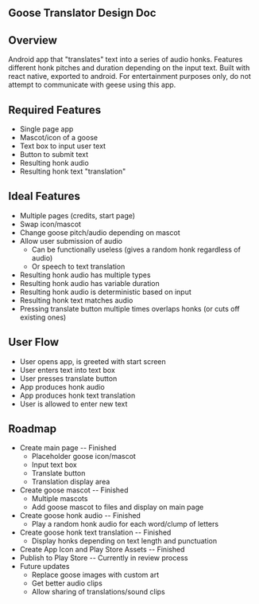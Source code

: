 ## Goose Translator Design Doc ##

## Overview ##

Android app that "translates" text into a series of audio honks. Features different honk pitches and duration depending on the input text. Built with react native, exported to android. For entertainment purposes only, do not attempt to communicate with geese using this app.

## Required Features ##

  * Single page app
  * Mascot/icon of a goose
  * Text box to input user text
  * Button to submit text
  * Resulting honk audio
  * Resulting honk text "translation"

## Ideal Features ##

  * Multiple pages (credits, start page)
  * Swap icon/mascot
  * Change goose pitch/audio depending on mascot
  * Allow user submission of audio
    * Can be functionally useless (gives a random honk regardless of audio)
    * Or speech to text translation
  * Resulting honk audio has multiple types
  * Resulting honk audio has variable duration
  * Resulting honk audio is deterministic based on input
  * Resulting honk text matches audio
  * Pressing translate button multiple times overlaps honks (or cuts off existing ones)

## User Flow ##

  * User opens app, is greeted with start screen
  * User enters text into text box
  * User presses translate button
  * App produces honk audio
  * App produces honk text translation
  * User is allowed to enter new text

## Roadmap ##

  * Create main page -- Finished
    * Placeholder goose icon/mascot
    * Input text box
    * Translate button
    * Translation display area
  * Create goose mascot -- Finished
    * Multiple mascots
    * Add goose mascot to files and display on main page
  * Create goose honk audio -- Finished
    * Play a random honk audio for each word/clump of letters
  * Create goose honk text translation -- Finished
    * Display honks depending on text length and punctuation
  * Create App Icon and Play Store Assets -- Finished
  * Publish to Play Store -- Currently in review process
  * Future updates
    * Replace goose images with custom art
    * Get better audio clips
    * Allow sharing of translations/sound clips